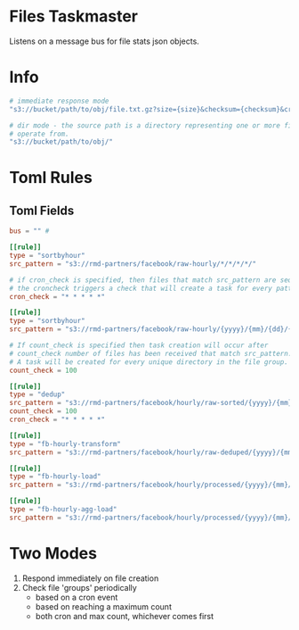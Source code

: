 # Files Taskmaster

Listens on a message bus for file stats json objects.

# Info

```bash
# immediate response mode
"s3://bucket/path/to/obj/file.txt.gz?size={size}&checksum={checksum}&created={created}&lines={lineCnt}"

# dir mode - the source path is a directory representing one or more files created that the worker can 
# operate from.
"s3://bucket/path/to/obj/"

```

# Toml Rules

## Toml Fields
```toml
bus = "" #

[[rule]]
type = "sortbyhour"
src_pattern = "s3://rmd-partners/facebook/raw-hourly/*/*/*/*/"

# if cron_check is specified, then files that match src_pattern are sequestered until
# the croncheck triggers a check that will create a task for every pattern match
cron_check = "* * * * *"

[[rule]]
type = "sortbyhour"
src_pattern = "s3://rmd-partners/facebook/raw-hourly/{yyyy}/{mm}/{dd}/{hh}/"

# If count_check is specified then task creation will occur after
# count_check number of files has been received that match src_pattern.
# A task will be created for every unique directory in the file group. 
count_check = 100 

[[rule]]
type = "dedup"
src_pattern = "s3://rmd-partners/facebook/hourly/raw-sorted/{yyyy}/{mm}/{dd}/{hh}/"
count_check = 100
cron_check = "* * * * *"

[[rule]]
type = "fb-hourly-transform"
src_pattern = "s3://rmd-partners/facebook/hourly/raw-deduped/{yyyy}/{mm}/{dd}/{hh}/"

[[rule]]
type = "fb-hourly-load"
src_pattern = "s3://rmd-partners/facebook/hourly/processed/{yyyy}/{mm}/{dd}/{hh}/"

[[rule]]
type = "fb-hourly-agg-load"
src_pattern = "s3://rmd-partners/facebook/hourly/processed/{yyyy}/{mm}/{dd}/{hh}/"
```

# Two Modes

1. Respond immediately on file creation
2. Check file 'groups' periodically
	- based on a cron event
	- based on reaching a maximum count
	- both cron and max count, whichever comes first
	